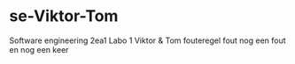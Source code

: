 # se-Viktor-Tom
Software engineering
2ea1
Labo 1 
Viktor & Tom
fouteregel
fout
nog een fout
en nog een keer
